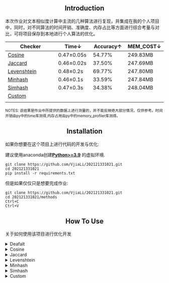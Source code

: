 <div align="center">
  
## Introduction

</div>
本次作业对文本相似度计算中主流的几种算法进行复现，并集成在我的个人项目中，同时，对不同算法的时间开销、准确度、内存占比等方面进行综合考量与对比，可将项目保存到本地进行个人算法的优化。

<div align="center">

|  Checker | Time↓ | Accuracy↑ | MEM_COST↓ |
| -------- | ----- | ----- | ----- |
| [Cosine]()    | 0.47±0.05s | 54.77% | 249.83MB |
| [Jaccard]() | 0.46±0.02s | 37.50% | 247.69MB |
| [Levenshtein]()     | 0.48±0.2s | 69.77% | 247.80MB |
| [Minhash]() | 0.46±0.1s  | 33.59% | 247.84MB |
| [Simhash]()  | 0.47±0.3s | 34.38% | 248.04MB |
| [Custom]() |      | | |
|<img width=200/>                                   | <img width=100/> | <img width=100/> | <img width=100/> |
</div>
<sub> NOTES: 该结果是作业中所提供的数据上进行测量的，并不能反映绝大部分情况，仅供参考。时间开销由py中的time库测得,内存占用由py中的memory_profiler库测得。</sub>

<div align="center">

## Installation

</div>
如果你想要在这个项目上进行代码的开发与优化:

建议使用anaconda创建[**Python>=3.9**](https://www.python.org/) 的虚拟环境.

```
git clone https://github.com/VjiaLi/202121331021.git
cd 202121331021
pip install -r requirements.txt
```

但是如果仅仅只是想要完成作业:

```
git clone https://github.com/VjiaLi/202121331021.git
cd 202121331021/methods
Ctrl+C
Ctrl+V
```

<div align = "center">

## How To Use

</div>

关于如何使用该项目进行优化开发

<details>
<summary>Deafalt</summary>
使用默认的算法完成

```bash
$ python main.py --orig-path your_path --orig-add-path your_path --output your_path
```
</details>

<details>
<summary>Cosine</summary>
使用余弦距离算法完成

```bash
$ python main.py --orig-path your_path --orig-add-path your_path --output your_path --check-method cosine
```
</details>

<details>
<summary>Jaccard</summary>
使用Jaccard算法完成

```bash
$ python main.py --orig-path your_path --orig-add-path your_path --output your_path --check-method jaccard
```
</details>

<details>
<summary>Levenshtein</summary>
使用Levenshtein算法完成

```bash
$ python main.py --orig-path your_path --orig-add-path your_path --output your_path --check-method levenshtein
```
</details>

<details>
<summary>Minhash</summary>
使用Minhash算法完成

```bash
$ python main.py --orig-path your_path --orig-add-path your_path --output your_path --check-method minhash
```
</details>

<details>
<summary>Simhash</summary>
使用Minhash算法完成

```bash
$ python main.py --orig-path your_path --orig-add-path your_path --output your_path --check-method simhash
```
</details>

<details>
<summary>Custom</summary>
使用自定义算法完成

```bash
$ python main.py --orig-path your_path --orig-add-path your_path --output your_path --check-method custom
```
</details>

